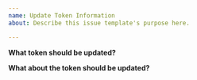 ```yaml
---
name: Update Token Information
about: Describe this issue template's purpose here.

---
```


<!-- This is a request to update token information. -->

**What token should be updated?**
<!-- Token address, symbol, or link are acceptable -->


**What about the token should be updated?**
<!-- Include links to official website or blog confirming changes you are requesting -->
